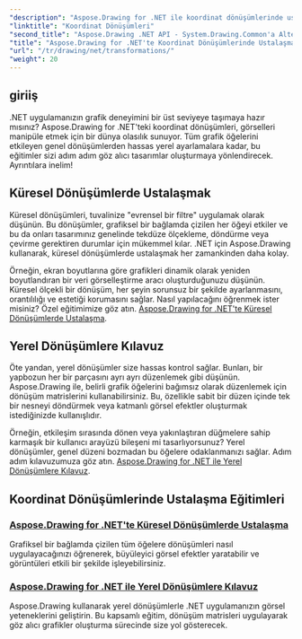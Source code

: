 ```yaml
---
"description": "Aspose.Drawing for .NET ile koordinat dönüşümlerinde ustalaşmayı öğrenin. Görsel mükemmellik için genel ve yerel dönüşümleri nasıl uygulayacağınızı keşfedin."
"linktitle": "Koordinat Dönüşümleri"
"second_title": "Aspose.Drawing .NET API - System.Drawing.Common'a Alternatif"
"title": "Aspose.Drawing for .NET'te Koordinat Dönüşümlerinde Ustalaşma"
"url": "/tr/drawing/net/transformations/"
"weight": 20
---
```


## giriiş

.NET uygulamanızın grafik deneyimini bir üst seviyeye taşımaya hazır mısınız? Aspose.Drawing for .NET'teki koordinat dönüşümleri, görselleri manipüle etmek için bir dünya olasılık sunuyor. Tüm grafik öğelerini etkileyen genel dönüşümlerden hassas yerel ayarlamalara kadar, bu eğitimler sizi adım adım göz alıcı tasarımlar oluşturmaya yönlendirecek. Ayrıntılara inelim!

## Küresel Dönüşümlerde Ustalaşmak

Küresel dönüşümleri, tuvalinize "evrensel bir filtre" uygulamak olarak düşünün. Bu dönüşümler, grafiksel bir bağlamda çizilen her öğeyi etkiler ve bu da onları tasarımınız genelinde tekdüze ölçekleme, döndürme veya çevirme gerektiren durumlar için mükemmel kılar. .NET için Aspose.Drawing kullanarak, küresel dönüşümlerde ustalaşmak her zamankinden daha kolay.

Örneğin, ekran boyutlarına göre grafikleri dinamik olarak yeniden boyutlandıran bir veri görselleştirme aracı oluşturduğunuzu düşünün. Küresel ölçekli bir dönüşüm, her şeyin sorunsuz bir şekilde ayarlanmasını, orantılılığı ve estetiği korumasını sağlar. Nasıl yapılacağını öğrenmek ister misiniz? Özel eğitimimize göz atın. [Aspose.Drawing for .NET'te Küresel Dönüşümlerde Ustalaşma](./mastering-global-transformations/).

## Yerel Dönüşümlere Kılavuz

Öte yandan, yerel dönüşümler size hassas kontrol sağlar. Bunları, bir yapbozun her bir parçasını ayrı ayrı düzenlemek gibi düşünün. Aspose.Drawing ile, belirli grafik öğelerini bağımsız olarak düzenlemek için dönüşüm matrislerini kullanabilirsiniz. Bu, özellikle sabit bir düzen içinde tek bir nesneyi döndürmek veya katmanlı görsel efektler oluşturmak istediğinizde kullanışlıdır.

Örneğin, etkileşim sırasında dönen veya yakınlaştıran düğmelere sahip karmaşık bir kullanıcı arayüzü bileşeni mi tasarlıyorsunuz? Yerel dönüşümler, genel düzeni bozmadan bu öğelere odaklanmanızı sağlar. Adım adım kılavuzumuza göz atın. [Aspose.Drawing for .NET ile Yerel Dönüşümlere Kılavuz](./guide-to-local-transformation/).

## Koordinat Dönüşümlerinde Ustalaşma Eğitimleri
### [Aspose.Drawing for .NET'te Küresel Dönüşümlerde Ustalaşma](./mastering-global-transformations/)
Grafiksel bir bağlamda çizilen tüm öğelere dönüşümleri nasıl uygulayacağınızı öğrenerek, büyüleyici görsel efektler yaratabilir ve görüntüleri etkili bir şekilde işleyebilirsiniz.
### [Aspose.Drawing for .NET ile Yerel Dönüşümlere Kılavuz](./guide-to-local-transformation/)
Aspose.Drawing kullanarak yerel dönüşümlerle .NET uygulamanızın görsel yeteneklerini geliştirin. Bu kapsamlı eğitim, dönüşüm matrisleri uygulayarak göz alıcı grafikler oluşturma sürecinde size yol gösterecek.